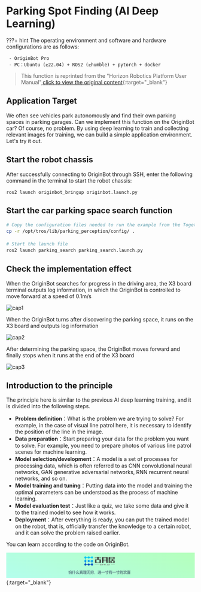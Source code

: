 # **Parking Spot Finding (AI Deep Learning)**

???+ hint
    The operating environment and software and hardware configurations are as follows:

     - OriginBot Pro
     - PC：Ubuntu (≥22.04) + ROS2 (≥humble) + pytorch + docker

>  This function is reprinted from the "Horizon Robotics Platform User Manual",[click to view the original content](https://developer.horizon.cc/college/detail/id=98129467158916314){:target="_blank"}
>



## **Application Target**

We often see vehicles park autonomously and find their own parking spaces in parking garages. Can we implement this function on the OriginBot car? Of course, no problem. By using deep learning to train and collecting relevant images for training, we can build a simple application environment. Let's try it out.



## **Start the robot chassis**

After successfully connecting to OriginBot through SSH, enter the following command in the terminal to start the robot chassis:

```
ros2 launch originbot_bringup originbot.launch.py
```



## **Start the car parking space search function**


``` bash
# Copy the configuration files needed to run the example from the TogetheROS installation path
cp -r /opt/tros/lib/parking_perception/config/ .

# Start the launch file
ros2 launch parking_search parking_search.launch.py
```




## **Check the implementation effect**

When the OriginBot searches for progress in the driving area, the X3 board terminal outputs log information, in which the OriginBot is controlled to move forward at a speed of 0.1m/s

![cap1](../../assets/img/parking_search/cap1.gif)

When the OriginBot turns after discovering the parking space, it runs on the X3 board and outputs log information

![cap2](../../assets/img/parking_search/cap2.gif)

After determining the parking space, the OriginBot moves forward and finally stops when it runs at the end of the X3 board

![cap3](../../assets/img/parking_search/cap3.gif)



## **Introduction to the principle**

The principle here is similar to the previous AI deep learning training, and it is divided into the following steps.

- **Problem definition**：What is the problem we are trying to solve? For example, in the case of visual line patrol here, it is necessary to identify the position of the line in the image.
- **Data preparation**：Start preparing your data for the problem you want to solve. For example, you need to prepare photos of various line patrol scenes for machine learning.
- **Model selection/development**：A model is a set of processes for processing data, which is often referred to as CNN convolutional neural networks, GAN generative adversarial networks, RNN recurrent neural networks, and so on.
- **Model training and tuning**：Putting data into the model and training the optimal parameters can be understood as the process of machine learning.
- **Model evaluation test**：Just like a quiz, we take some data and give it to the trained model to see how it works.
- **Deployment**：After everything is ready, you can put the trained model on the robot, that is, officially transfer the knowledge to a certain robot, and it can solve the problem raised earlier.

You can learn according to the code on OriginBot.



[![图片1](../../assets/img/footer.png)](https://www.guyuehome.com/){:target="_blank"}